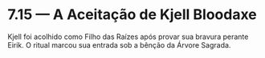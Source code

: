 # 7.15 — A Aceitação de Kjell Bloodaxe
Kjell foi acolhido como Filho das Raízes após provar sua bravura perante Eirik.
O ritual marcou sua entrada sob a bênção da Árvore Sagrada.
